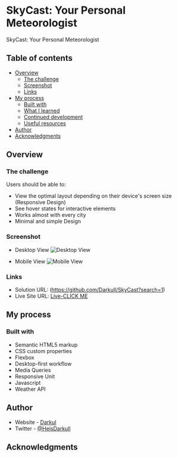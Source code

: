 # SkyCast: Your Personal Meteorologist

SkyCast: Your Personal Meteorologist

## Table of contents

- [Overview](#overview)
  - [The challenge](#the-challenge)
  - [Screenshot](#screenshot)
  - [Links](#links)
- [My process](#my-process)
  - [Built with](#built-with)
  - [What I learned](#what-i-learned)
  - [Continued development](#continued-development)
  - [Useful resources](#useful-resources)
- [Author](#author)
- [Acknowledgments](#acknowledgments)

## Overview

### The challenge

Users should be able to:

- View the optimal layout depending on their device's screen size (Responsive Design)
- See hover states for interactive elements
- Works almost with every city
- Minimal and simple Design

### Screenshot

- Desktop View
  ![Desktop View](https://i.imgur.com/lNadhTW.png)

- Mobile View
  <img src="https://i.imgur.com/VXB6qQw.png" alt="Mobile View">

### Links

- Solution URL: (https://github.com/Darkull/SkyCast?search=1)
- Live Site URL: <a href="https://skycast-weather-app-darkul.netlify.app/" target="_blank">Live-CLICK ME</a>

## My process

### Built with

- Semantic HTML5 markup
- CSS custom properties
- Flexbox
- Desktop-first workflow
- Media Queries
- Responsive Unit
- Javascript
- Weather API

## Author

- Website - [Darkul](https://github.com/Darkull)
- Twitter - [@HeisDarkull](https://twitter.com/HeisDarkull)

## Acknowledgments

